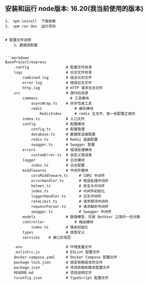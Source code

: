## 安装和运行    node版本: 16.20(我当前使用的版本)
    1、 npm install  下载依赖
    2、 npm run dev  运行项目

```

# 配置文件说明
    1、数据库配置
        

```markdown
BaseProject/express
    .config                 # 配置文件目录
    logs                    # 日志文件目录
        combined.log        # 组合日志文件
        error.log           # 错误日志文件
        http.log            # HTTP 请求日志文件
    src                     # 源代码目录
        commons               # 工具模块
            asyncWrap.ts    # 异步包装工具
            redis               # 缓存模块
                RedisIndex      # redis 主文件、放一些配置之类的
        index.ts            # 入口文件
        config              # 配置模块
            config.ts       # 配置管理
            database.ts     # 数据库连接配置
            redis.ts        # Redis 连接配置
            swagger.ts      # Swagger 配置
        errors              # 错误处理模块
            customError.ts  # 自定义错误类
        logger              # 日志模块
            index.ts        # 日志配置
        middlewares         # 中间件模块
            corsMiddleware.ts     # CORS 中间件
            errorHandler.ts       # 错误处理中间件
            helmet.ts             # 安全头中间件
            index.ts              # 中间件初始化
            loggerHandler.ts      # 日志中间件
            rateLimit.ts          # 请求限流中间件
            requestParser.ts      # 请求解析中间件
            swagger.ts            # Swagger 中间件
        models              # 数据模型、存放 BotUser 之类的一些对象
        controller              # 路由模块
            index.ts        # 路由初始化
        types               # 类型定义
        services    # 接口实现层
        
    .env                    # 环境变量文件
    .eslintrc.js            # ESLint 配置文件
    docker-compose.yaml     # Docker Compose 配置文件
    package-lock.json       # 锁定依赖版本的文件
    package.json            # 项目依赖和脚本配置文件
    README.md               # 项目说明文件
    tsconfig.json           # TypeScript 配置文件
```
